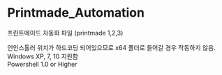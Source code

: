 # Printmade_Automation
프린트메이드 자동화 파일 (printmade 1,2,3)


언인스톨러 위치가 하드코딩 되어있으므로 x64 폴더로 들어갈 경우 작동하지 않음.<br>
Windows XP, 7, 10 지원함<Br>
Powershell 1.0 or Higher<br>

